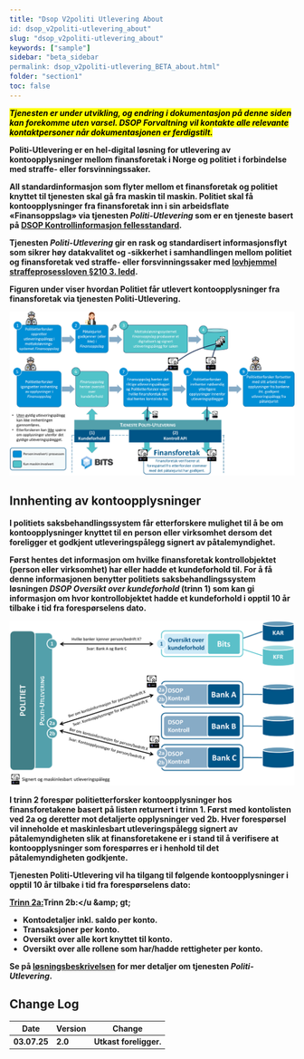 ```yaml
---
title: "Dsop V2politi Utlevering About
id: dsop_v2politi-utlevering_about"
slug: "dsop_v2politi-utlevering_about"
keywords: ["sample"]
sidebar: "beta_sidebar
permalink: dsop_v2politi-utlevering_BETA_about.html"
folder: "section1"
toc: false
---
```


<mark><strong>*Tjenesten er under utvikling, og endring i dokumentasjon på denne siden kan forekomme uten varsel. DSOP Forvaltning
vil kontakte alle relevante kontaktpersoner når dokumentasjonen er ferdigstilt.*</s>

Politi-Utlevering er en hel-digital løsning for utlevering av kontoopplysninger mellom finansforetak i Norge og politiet
i forbindelse med straffe- eller forsvinningssaker.

All standardinformasjon som flyter mellom et finansforetak og politiet knyttet til tjenesten skal gå fra maskin til maskin.
Politiet skal få kontoopplysninger fra finansforetak inn i sin arbeidsflate «Finansoppslag» via tjenesten
*Politi-Utlevering* som er en tjeneste basert på [DSOP Kontrollinformasjon fellesstandard](https://dokumentasjon.dsop.no/dsop_v2fellesstandard_om.html).

Tjenesten *Politi-Utlevering* gir en rask og standardisert informasjonsflyt som sikrer høy datakvalitet og
-sikkerhet i samhandlingen mellom politiet og finansforetak ved straffe- eller forsvinningssaker med
[lovhjemmel straffeprosessloven &sect;210 3. ledd](https://dokumentasjon.dsop.no/dsop_v2politi-utlevering_juridisk.html).

Figuren under viser hvordan Politiet får utlevert kontoopplysninger fra finansforetak via
tjenesten Politi-Utlevering.

[![alt text](images/Politi-Utlevering-1.png)](images/Politi-Utlevering-1.png)

## Innhenting av kontoopplysninger

I politiets saksbehandlingssystem får etterforskere mulighet til å be om kontoopplysninger knyttet til en person eller virksomhet dersom det foreligger et godkjent utleveringspålegg signert av påtalemyndighet.

Først hentes det informasjon om hvilke finansforetak kontrollobjektet (person eller virksomhet) har eller hadde et kundeforhold til. For å få denne
informasjonen benytter politiets saksbehandlingssystem løsningen *DSOP Oversikt over kundeforhold* (trinn 1) som kan gi informasjon om hvor kontrollobjektet hadde et kundeforhold i opptil 10 år tilbake i tid fra forespørselens dato.

[![alt text](images/Politi-Utlevering-2.png)](images/Politi-Utlevering-2.png)

I trinn 2 forespør politietterforsker kontoopplysninger hos finansforetakene basert på listen returnert i trinn 1. Først med kontolisten ved 2a og deretter mot detaljerte opplysninger ved 2b. Hver
forespørsel vil inneholde et maskinlesbart utleveringspålegg signert av påtalemyndigheten slik at finansforetakene er i
stand til å verifisere at kontoopplysninger som forespørres er i henhold til det påtalemyndigheten godkjente.

Tjenesten Politi-Utlevering vil ha tilgang til følgende kontoopplysninger i opptil 10 år tilbake i tid fra
forespørselens dato:

<u>Trinn 2a:</u>Trinn 2b:</u &amp;amp; gt;
- Kontodetaljer inkl. saldo per konto.
- Transaksjoner per konto.
- Oversikt over alle kort knyttet til konto.
- Oversikt over alle rollene som har/hadde rettigheter per konto.

Se på [løsningsbeskrivelsen](https://dokumentasjon.dsop.no/dsop_v2politi-utlevering_løsningsbeskrivelse.html) for mer
detaljer om tjenesten *Politi-Utlevering*.

## Change Log

| Date | Version | Change |
| ---------- | --------- | ------------------------------------------------------------------------------------------------ |
| 03.07.25 | 2.0 | Utkast foreligger. |
